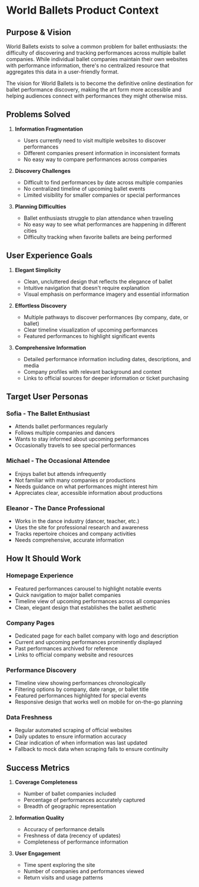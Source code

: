 # World Ballets Product Context

## Purpose & Vision

World Ballets exists to solve a common problem for ballet enthusiasts: the difficulty of discovering and tracking performances across multiple ballet companies. While individual ballet companies maintain their own websites with performance information, there's no centralized resource that aggregates this data in a user-friendly format.

The vision for World Ballets is to become the definitive online destination for ballet performance discovery, making the art form more accessible and helping audiences connect with performances they might otherwise miss.

## Problems Solved

1. **Information Fragmentation**
   - Users currently need to visit multiple websites to discover performances
   - Different companies present information in inconsistent formats
   - No easy way to compare performances across companies

2. **Discovery Challenges**
   - Difficult to find performances by date across multiple companies
   - No centralized timeline of upcoming ballet events
   - Limited visibility for smaller companies or special performances

3. **Planning Difficulties**
   - Ballet enthusiasts struggle to plan attendance when traveling
   - No easy way to see what performances are happening in different cities
   - Difficulty tracking when favorite ballets are being performed

## User Experience Goals

1. **Elegant Simplicity**
   - Clean, uncluttered design that reflects the elegance of ballet
   - Intuitive navigation that doesn't require explanation
   - Visual emphasis on performance imagery and essential information

2. **Effortless Discovery**
   - Multiple pathways to discover performances (by company, date, or ballet)
   - Clear timeline visualization of upcoming performances
   - Featured performances to highlight significant events

3. **Comprehensive Information**
   - Detailed performance information including dates, descriptions, and media
   - Company profiles with relevant background and context
   - Links to official sources for deeper information or ticket purchasing

## Target User Personas

### Sofia - The Ballet Enthusiast
- Attends ballet performances regularly
- Follows multiple companies and dancers
- Wants to stay informed about upcoming performances
- Occasionally travels to see special performances

### Michael - The Occasional Attendee
- Enjoys ballet but attends infrequently
- Not familiar with many companies or productions
- Needs guidance on what performances might interest him
- Appreciates clear, accessible information about productions

### Eleanor - The Dance Professional
- Works in the dance industry (dancer, teacher, etc.)
- Uses the site for professional research and awareness
- Tracks repertoire choices and company activities
- Needs comprehensive, accurate information

## How It Should Work

### Homepage Experience
- Featured performances carousel to highlight notable events
- Quick navigation to major ballet companies
- Timeline view of upcoming performances across all companies
- Clean, elegant design that establishes the ballet aesthetic

### Company Pages
- Dedicated page for each ballet company with logo and description
- Current and upcoming performances prominently displayed
- Past performances archived for reference
- Links to official company website and resources

### Performance Discovery
- Timeline view showing performances chronologically
- Filtering options by company, date range, or ballet title
- Featured performances highlighted for special events
- Responsive design that works well on mobile for on-the-go planning

### Data Freshness
- Regular automated scraping of official websites
- Daily updates to ensure information accuracy
- Clear indication of when information was last updated
- Fallback to mock data when scraping fails to ensure continuity

## Success Metrics

1. **Coverage Completeness**
   - Number of ballet companies included
   - Percentage of performances accurately captured
   - Breadth of geographic representation

2. **Information Quality**
   - Accuracy of performance details
   - Freshness of data (recency of updates)
   - Completeness of performance information

3. **User Engagement**
   - Time spent exploring the site
   - Number of companies and performances viewed
   - Return visits and usage patterns
